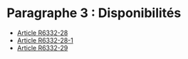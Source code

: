 # Paragraphe 3 : Disponibilités

* [Article R6332-28](./LEGIARTI000029643321.md)
* [Article R6332-28-1](./LEGIARTI000029629045.md)
* [Article R6332-29](./LEGIARTI000029643316.md)
